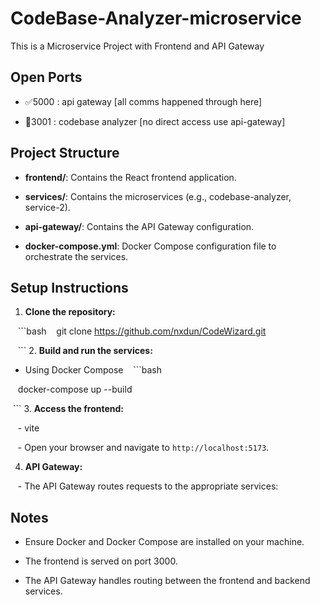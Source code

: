 # CodeBase-Analyzer-microservice

  

This is a Microservice Project with Frontend and API Gateway

## Open Ports


- ✅5000 : api gateway [all comms happened through here]

- 🚫3001 : codebase analyzer [no direct access use api-gateway]

  
## Project Structure

  
- **frontend/**: Contains the React frontend application.

- **services/**: Contains the microservices (e.g., codebase-analyzer, service-2).

- **api-gateway/**: Contains the API Gateway configuration.

- **docker-compose.yml**: Docker Compose configuration file to orchestrate the services.


## Setup Instructions

  
1. **Clone the repository:**

   ```bash
   git clone https://github.com/nxdun/CodeWizard.git

   ```
2. **Build and run the services:**

- Using Docker Compose
   ```bash

   docker-compose up --build


 ```
3. **Access the frontend:**

   - vite

   - Open your browser and navigate to `http://localhost:5173`.

4. **API Gateway:**

   - The API Gateway routes requests to the appropriate services:

## Notes

- Ensure Docker and Docker Compose are installed on your machine.

- The frontend is served on port 3000.

- The API Gateway handles routing between the frontend and backend services.

```python

```
